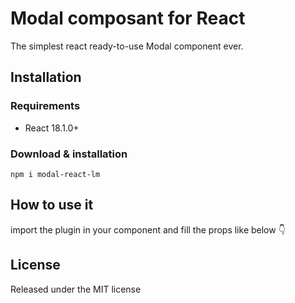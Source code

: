 # Modal composant for React

The simplest react ready-to-use Modal component ever.

## Installation

### Requirements

<ul>
    <li>React 18.1.0+</li>
</ul>

### Download & installation

```
npm i modal-react-lm
```

## How to use it

import the plugin in your component and fill the props like below :point_down:

## License

Released under the MIT license

